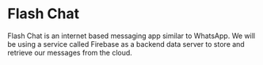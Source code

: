 # Flash Chat

Flash Chat is an internet based messaging app similar to WhatsApp. We will be using a service called Firebase as a backend data server to store and retrieve our messages from the cloud.
